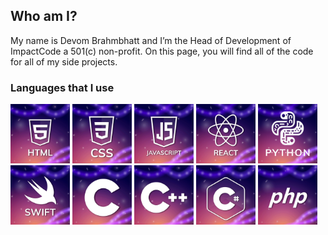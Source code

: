 ## Who am I?
My name is Devom Brahmbhatt and I’m the Head of Development of ImpactCode a 501(c) non-profit. On this page, you will find all of the code for all of my side projects.
  
### Languages that I use
<div style="display: inline;">
    <img src="Images/HTML.png" alt="HTML" width="95"/>
    <img src="Images/CSS.png" alt="CSS" width="95"/>
    <img src="Images/JS.png" alt="JavaScript" width="95"/>
    <img src="Images/REACT.png" alt="ReactJS" width="95"/>
    <img src="Images/PYTHON.png" alt="Python" width="95"/>
    <img src="Images/SWIFT.png" alt="Swift" width="95"/>
    <img src="Images/C.png" alt="C" width="95"/>
    <img src="Images/C++.png" alt="C++" width="95"/>
    <img src="Images/C_Sharp.png" alt="C#" width="95"/>
    <img src="Images/PHP.png" alt="PHP" width="95"/>
</div>
